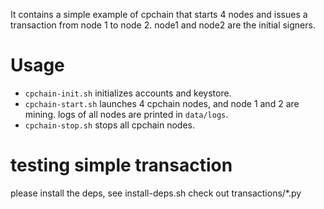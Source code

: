 It contains a simple example of cpchain that starts 4 nodes and issues a transaction from node 1 to
node 2.  node1 and node2 are the initial signers.

# Usage

- `cpchain-init.sh` initializes accounts and keystore.
- `cpchain-start.sh` launches 4 cpchain nodes, and node 1 and 2 are mining. logs of all nodes are printed in `data/logs`.
- `cpchain-stop.sh` stops all cpchain nodes.

# testing simple transaction
please install the deps, see install-deps.sh
check out transactions/*.py